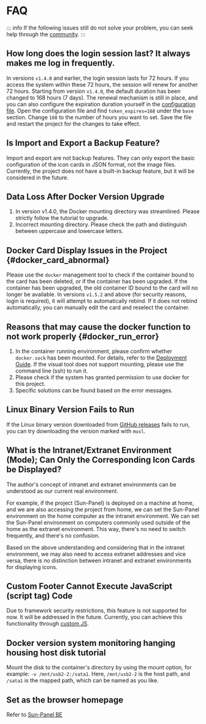 # FAQ

::: info 
If the following issues still do not solve your problem, you can seek help through the [community](/introduce/author_groups.html).
:::

## How long does the login session last? It always makes me log in frequently.

In versions `v1.4.0` and earlier, the login session lasts for 72 hours. If you access the system within these 72 hours, the session will renew for another 72 hours. Starting from version `v1.4.0`, the default duration has been changed to 168 hours (7 days). The renewal mechanism is still in place, and you can also configure the expiration duration yourself in the [configuration file](../advanced/config.md). Open the configuration file and find `token_expires=168` under the `base` section. Change `168` to the number of hours you want to set. Save the file and restart the project for the changes to take effect.

## Is Import and Export a Backup Feature?

Import and export are not backup features. They can only export the basic configuration of the icon cards in JSON format, not the image files. Currently, the project does not have a built-in backup feature, but it will be considered in the future.

## Data Loss After Docker Version Upgrade

1. In version v1.4.0, the Docker mounting directory was streamlined. Please strictly follow the tutorial to upgrade.
2. Incorrect mounting directory. Please check the path and distinguish between uppercase and lowercase letters.


## Docker Card Display Issues in the Project {#docker_card_abnormal}

Please use the `docker` management tool to check if the container bound to the card has been deleted, or if the container has been upgraded. If the container has been upgraded, the old container ID bound to the card will no longer be available. In versions `v1.5.2` and above (for security reasons, login is required), it will attempt to automatically rebind. If it does not rebind automatically, you can manually edit the card and reselect the container.

## Reasons that may cause the docker function to not work properly {#docker_run_error}

1. In the container running environment, please confirm whether `docker.sock` has been mounted. For details, refer to the [Deployment Guide](../usage/quick_deploy#docker_run). If the visual tool does not support mounting, please use the command line (ssh) to run it.
2. Please check if the system has granted permission to use docker for this project.
3. Specific solutions can be found based on the error messages.


## Linux Binary Version Fails to Run

If the Linux binary version downloaded from [GitHub releases](https://github.com/hslr-s/sun-panel/releases) fails to run, you can try downloading the version marked with `musl`.

## What is the Intranet/Extranet Environment (Mode); Can Only the Corresponding Icon Cards be Displayed?

The author's concept of intranet and extranet environments can be understood as our current real environment.

For example, if the project (Sun-Panel) is deployed on a machine at home, and we are also accessing the project from home, we can set the Sun-Panel environment on the home computer as the intranet environment. We can set the Sun-Panel environment on computers commonly used outside of the home as the extranet environment. This way, there's no need to switch frequently, and there's no confusion.

Based on the above understanding and considering that in the intranet environment, we may also need to access extranet addresses and vice versa, there is no distinction between intranet and extranet environments for displaying icons.

## Custom Footer Cannot Execute JavaScript (script tag) Code

Due to framework security restrictions, this feature is not supported for now. It will be addressed in the future. Currently, you can achieve this functionality through [custom JS](../advanced/custom_js_css.md).

## Docker version system monitoring hanging housing host disk tutorial

Mount the disk to the container's directory by using the mount option, for example: `-v /mnt/usb2-2:/sata1`. Here, `/mnt/usb2-2` is the host path, and `/sata1` is the mapped path, which can be named as you like.

## Set as the browser homepage

Refer to [Sun-Panel BE](../browser_extension/index.md)